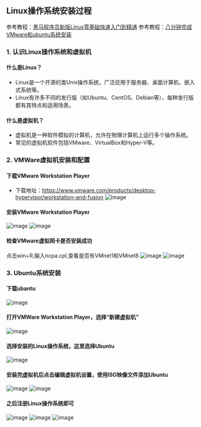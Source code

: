 ## Linux操作系统安装过程
参考教程：[黑马程序员新版Linux零基础快速入门到精通](https://www.bilibili.com/video/BV1n84y1i7td/?p=2&share_source=copy_web&vd_source=93e73797f5c139e7747e9d87746116ae)
参考教程：[八分钟完成VMware和ubuntu系统安装](https://www.bilibili.com/video/BV1M94y1U7nc/?share_source=copy_web&vd_source=93e73797f5c139e7747e9d87746116ae)
### 1. 认识Linux操作系统和虚拟机

#### 什么是Linux？
- Linux是一个开源的类Unix操作系统，广泛应用于服务器、桌面计算机、嵌入式系统等。
- Linux有许多不同的发行版（如Ubuntu、CentOS、Debian等），每种发行版都有其特点和适用场景。

#### 什么是虚拟机？
- 虚拟机是一种软件模拟的计算机，允许在物理计算机上运行多个操作系统。
- 常见的虚拟机软件包括VMware、VirtualBox和Hyper-V等。

### 2. VMWare虚拟机安装和配置

#### 下载VMware Workstation Player
- 下载地址：https://www.vmware.com/products/desktop-hypervisor/workstation-and-fusion
![image](images/f1.png)

#### 安装VMware Workstation Player
 ![image](images/f2.png)
 ![image](images/f3.png)

#### 检查VMware虚拟网卡是否安装成功
点击win+R,输入ncpa.cpl,查看是否有VMnet1和VMnet8
 ![image](images/f4.png)
 ![image](images/f5.png)

### 3. Ubuntu系统安装

#### 下载ubantu
![image](images/f2.png)
#### 打开VMWare Workstation Player，选择“新建虚拟机”
 ![image](images/f6.png)
#### 选择安装的Linux操作系统，这里选择Ubuntu
![image](images/f7.png)
#### 安装完虚拟机后点击编辑虚拟机设置，使用ISO映像文件添加Ubuntu
![image](images/f9.png)
![image](images/f8.png)
#### 之后注册Linux操作系统即可
![image](images/f10.png)
![image](images/f11.png)
![image](images/f11.png)